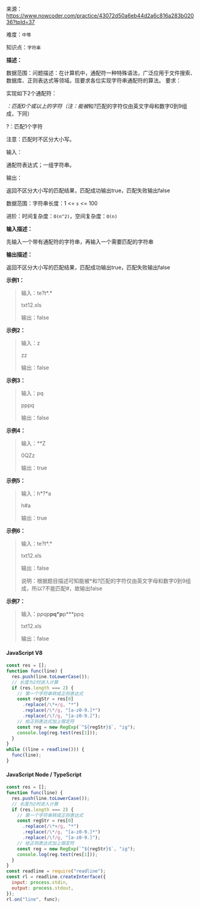 来源：<https://www.nowcoder.com/practice/43072d50a6eb44d2a6c816a283b02036?tpId=37>

难度：`中等`

知识点：`字符串`

**描述：**

数据范围：问题描述：在计算机中，通配符一种特殊语法，广泛应用于文件搜索、数据库、正则表达式等领域。现要求各位实现字符串通配符的算法。
要求：

实现如下2个通配符：

*：匹配0个或以上的字符（注：能被*和?匹配的字符仅由英文字母和数字0到9组成，下同）

?：匹配1个字符

注意：匹配时不区分大小写。

输入：

通配符表达式；一组字符串。

输出：

返回不区分大小写的匹配结果，匹配成功输出true，匹配失败输出false

数据范围：字符串长度：1 <= `s` <= 100

进阶：时间复杂度：`O(n^2)`，空间复杂度：`O(n)`

**输入描述：**

先输入一个带有通配符的字符串，再输入一个需要匹配的字符串

**输出描述：**

返回不区分大小写的匹配结果，匹配成功输出true，匹配失败输出false

**示例1：**

> 输入：te?t*.*
>
> txt12.xls
>
> 输出：false

**示例2：**

> 输入：z
>
> zz
>
> 输出：false

**示例3：**

> 输入：pq
>
> pppq
>
> 输出：false

**示例4：**

> 输入：**Z
>
> 0QZz
>
> 输出：true

**示例5：**

> 输入：h*?*a
>
> h#a
>
> 输出：true

**示例6：**

> 输入：te?t*.*
>
> txt12.xls
>
> 输出：false
>
> 说明：根据题目描述可知能被*和?匹配的字符仅由英文字母和数字0到9组成，所以?不能匹配#，故输出false

**示例7：**

> 输入：p*p*qp**pq*p**p***ppq
>
> txt12.xls
>
> 输出：false

<!-- tabs:start -->

#### **JavaScript V8**

```javascript
const res = [];
function func(line) {
  res.push(line.toLowerCase());
  // 长度为2时进入计算
  if (res.length === 2) {
    // 第一个字符串转成正则表达式
    const regStr = res[0]
      .replace(/\*+/g, "*")
      .replace(/\*/g, "[a-z0-9.]*")
      .replace(/\?/g, "[a-z0-9.]");
    // 给正则表达式加上限定符
    const reg = new RegExp(`^${regStr}$`, "ig");
    console.log(reg.test(res[1]));
  }
}
while ((line = readline())) {
  func(line);
}
```

#### **JavaScript Node / TypeScript**

```javascript
const res = [];
function func(line) {
  res.push(line.toLowerCase());
  // 长度为2时进入计算
  if (res.length === 2) {
    // 第一个字符串转成正则表达式
    const regStr = res[0]
      .replace(/\*+/g, "*")
      .replace(/\*/g, "[a-z0-9.]*")
      .replace(/\?/g, "[a-z0-9.]");
    // 给正则表达式加上限定符
    const reg = new RegExp(`^${regStr}$`, "ig");
    console.log(reg.test(res[1]));
  }
}
const readline = require("readline");
const rl = readline.createInterface({
  input: process.stdin,
  output: process.stdout,
});
rl.on("line", func);
```

<!-- tabs:end -->
